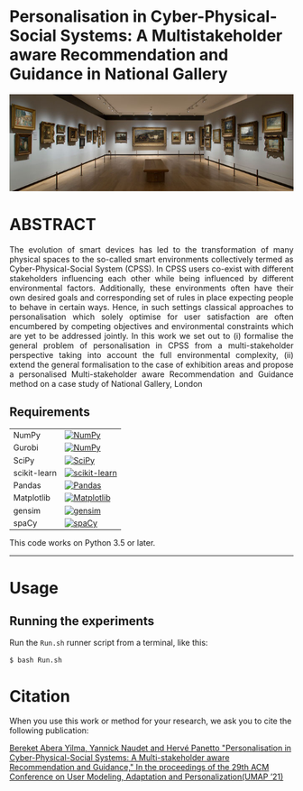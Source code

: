 # Personalisation in Cyber-Physical-Social Systems: A Multistakeholder aware Recommendation and Guidance in National Gallery 

<p align="center">
<img width="1100"  src="/figures/cover.jpg"/> 
</p>


# ABSTRACT
<p align="justify">
The evolution of smart devices has led to the transformation of many physical spaces to the so-called smart environments collectively termed as Cyber-Physical-Social System (CPSS). In CPSS users co-exist with different stakeholders influencing each other while being influenced by different environmental factors. Additionally, these environments often have their own desired goals and corresponding set of rules in place expecting people to behave in certain ways. Hence, in such settings classical approaches to personalisation which solely optimise for user satisfaction are often encumbered by competing objectives and environmental constraints which are yet to be addressed jointly. In this work we set out to (i) formalise the general problem of personalisation in CPSS from a multi-stakeholder perspective taking into account the full environmental complexity, (ii) extend the general formalisation to the case of exhibition areas and propose a personalised Multi-stakeholder aware Recommendation and Guidance method on a case study of National Gallery, London 
</p>


## Requirements

<table>
<tr>
  <td>NumPy</td>
  <td>
    <a href="https://www.numpy.org/">
    <img src="https://img.shields.io/badge/NumPy-v1.19.1-green" alt="NumPy" />
    </a>
  </td>
</tr>

<tr>
  <td>Gurobi</td>
  <td>
    <a href="https://www.gurobi.com/">
    <img src="https://img.shields.io/badge/Gurobi-v9.0-red" alt="NumPy" />
    </a>
  </td>
</tr>

<tr>
  <td>SciPy</td>
  <td>
    <a href="https://www.scipy.org/">
    <img src="https://img.shields.io/badge/SciPy-v1.5.2-blue" alt="SciPy" />
    </a>
  </td>
</tr>
<tr>
  <td>scikit-learn</td>
  <td>
    <a href="scikit-learn.org/">
    <img src="https://img.shields.io/badge/scikit--learn-v0.23.2-blueviolet" alt="scikit-learn" />
    </a>
</td>
</tr>
<tr>
  <td>Pandas</td>
  <td>
    <a href="pandas.pydata.org/">
    <img src="https://img.shields.io/badge/pandas-v1.1.1-blue" alt="Pandas" />
    </a>
  </td>
</tr>
<tr>
  <td>Matplotlib</td>
  <td>
    <a href="https://matplotlib.org/">
    <img src="https://img.shields.io/badge/Matplotlib-v3.3.1-orange" alt="Matplotlib" />
    </a>
  </td>
</tr>
<tr>
	<td>gensim</td>
	<td>
		<a href="https://radimrehurek.com/gensim/">
		<img src="https://img.shields.io/badge/gensim-v3.8.3-blue"  alt="gensim" />
	</a>
	</td>
</tr>
<tr>
	<td>spaCy</td>
	<td>
		<a href="https://spacy.io/usage">
		<img src="https://img.shields.io/badge/spaCy-v2.3.2-ff69b4"  alt="spaCy" />
	</a>
	</td>
</tr>
</table>

This code  works on Python 3.5 or later.

* * *
# Usage

## Running the  experiments

Run the `Run.sh` runner script from a terminal, like this:
```
$ bash Run.sh
```



Citation
========

When you use this work or method for your research, we ask you to cite the following publication:

[Bereket Abera Yilma, Yannick Naudet and Hervé Panetto "Personalisation in Cyber-Physical-Social Systems: A Multi-stakeholder aware Recommendation and Guidance," In the proceedings of the 29th ACM Conference on User Modeling, Adaptation and Personalization(UMAP ’21)](https://dl.acm.org/doi/abs/10.1145/3450613.3456847)

